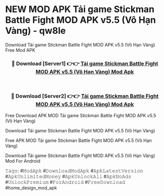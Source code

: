 # NEW MOD APK Tải game Stickman Battle Fight MOD APK v5.5 (Vô Hạn Vàng) - qw8le
Download Tải game Stickman Battle Fight MOD APK v5.5 (Vô Hạn Vàng) Free Mod APK

<div align="center">
<h3>🔴 Download [Server1] 👉👉 <a href="https://apk-comot.site?title=Tải_game_Stickman_Battle_Fight_MOD_APK_v5.5_(Vô_Hạn_Vàng)">Tải game Stickman Battle Fight MOD APK v5.5 (Vô Hạn Vàng) Mod Apk</a></h3><br>

<h3>🔴 Download [Server2] 👉👉 <a href="https://apk-comot.site?title=Tải_game_Stickman_Battle_Fight_MOD_APK_v5.5_(Vô_Hạn_Vàng)">Tải game Stickman Battle Fight MOD APK v5.5 (Vô Hạn Vàng) Mod Apk</a></h3>
</div>


Free Download APK MOD Tải game Stickman Battle Fight MOD APK v5.5 (Vô Hạn Vàng)

Download Tải game Stickman Battle Fight MOD APK v5.5 (Vô Hạn Vàng) 

Free APK MOD Tải game Stickman Battle Fight MOD APK v5.5 (Vô Hạn Vàng) 

Download Tải game Stickman Battle Fight MOD APK v5.5 (Vô Hạn Vàng) Mod For Android

𝚃𝚊𝚐𝚜: #𝙼𝚘𝚍𝙰𝚙𝚔 #𝙳𝚘𝚠𝚗𝚕𝚘𝚊𝚍𝙼𝚘𝚍𝙰𝚙𝚔 #𝙰𝚙𝚔𝙻𝚊𝚝𝚎𝚜𝚝𝚅𝚎𝚛𝚜𝚒𝚘𝚗 #𝙰𝚙𝚔𝚄𝚗𝚕𝚒𝚖𝚒𝚝𝚎𝚍𝙼𝚘𝚗𝚎𝚢 #𝙰𝚙𝚔𝚄𝚗𝚕𝚘𝚌𝚔𝙰𝚕𝚕 #𝙰𝚙𝚔𝙽𝚘𝙰𝚍𝚜 #𝚄𝚗𝚕𝚘𝚌𝚔𝙿𝚛𝚎𝚖𝚒𝚞𝚖 #𝙵𝚘𝚛𝙰𝚗𝚍𝚛𝚘𝚒𝚍 #𝙵𝚛𝚎𝚎𝙳𝚘𝚠𝚗𝚕𝚘𝚊𝚍 #home_design_mod_apk